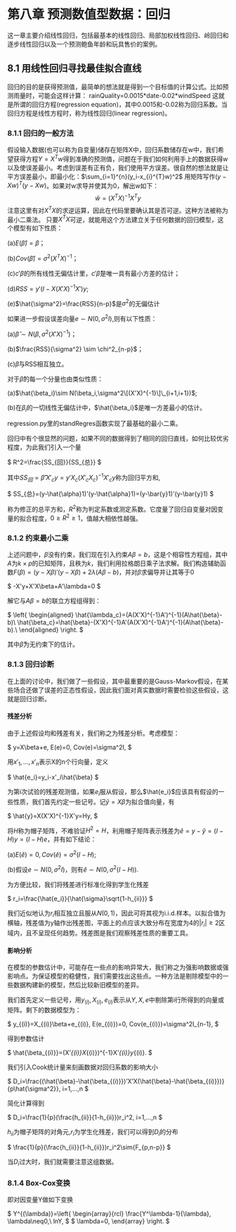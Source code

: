 # 第八章 预测数值型数据：回归
这一章主要介绍线性回归，包括最基本的线性回归、局部加权线性回归、岭回归和逐步线性回归以及一个预测鲍鱼年龄和玩具售价的案例。

## 8.1 用线性回归寻找最佳拟合直线
回归的目的是获得预测值，最简单的想法就是得到一个目标值的计算公式。比如预测雨量时，可能会这样计算：
rainQuality=0.0015\*date-0.02\*windSpeed
这就是所谓的回归方程(regression equation)，其中0.0015和-0.02称为回归系数。当回归方程是线性方程时，称为线性回归(linear regression)。
### 8.1.1 回归的一般方法

假设输入数据(也可以称为自变量)储存在矩阵X中，回归系数储存在w中，我们希望获得方程$Y=X^Tw$得到准确的预测值，问题在于我们如何利用手上的数据获得w以及使误差最小。考虑到误差有正有负，我们使用平方误差。很自然的想法就是让平方误差最小，即最小化：$\sum_{i=1}^{n}(y_i-x_{i}^{T}w)^2$
用矩阵写作$(y-Xw)^T(y-Xw)$。如果对w求导并使其为0，解出w如下：$$\hat{w}=(X^TX)^{-1}X^Ty$$
注意这里有对$X^TX$的求逆运算，因此在代码里要确认其是否可逆。这种方法被称为最小二乘法。
只要$X^TX$可逆，就能用这个方法建立关于任何数据的回归模型，这个模型有如下性质：

(a)$E(\hat{\beta})=\beta$；

(b)$Cov(\hat{\beta})=\sigma^2(X^TX)^{-1}$；

(c)$c'\beta$的所有线性无偏估计里，$c'\hat{\beta}$是唯一具有最小方差的估计；

(d)$RSS=y'(I-X(X'X)^{-1}X')y$;

(e)$\hat{\sigma^2}=\frac{RSS}{n-p}$是$\sigma^2$的无偏估计

如果进一步假设误差向量$e\sim N(0,\sigma^2I)$,则有以下性质：

(a)$\hat{\beta} \sim N(\beta,\sigma^2(X'X)^{-1})$；

(b)$\frac{RSS}{\sigma^2} \sim \chi^2_{n-p}$；

(c)$\hat{\beta}$与RSS相互独立。

对于$\hat{\beta}$的每一个分量也由类似性质：

(a)$\hat{\beta_i}\sim N(\beta_i,\sigma^2\[(X'X)^{-1}\]\_{i+1,i+1})$;

(b)在$\beta_i$的一切线性无偏估计中，$\hat{\beta_i}$是唯一方差最小的估计。

regression.py里的standRegres函数实现了最基础的最小二乘。

回归中有个很显然的问题，如果不同的数据得到了相同的回归直线，如何比较优劣程度，为此我们引入一个量

$
R^2=\frac{SS_{回}}{SS_{总}}
$

其中$SS_{回}=\hat{\beta}'X'_cy=y'X_c(X'_cX_c)^{-1}X'_cy$称为回归平方和,

$
SS_{总}=(y-\hat{\alpha}1)'(y-\hat{\alpha}1)=(y-\bar{y}1)'(y-\bar{y}1)
$

称为修正的总平方和，$R^2$称为判定系数或测定系数。它度量了回归自变量对因变量的拟合程度，$0\geq{R^2}\geq1$，值越大相依性越强。

### 8.1.2 约束最小二乘
上述问题中，$\beta$没有约束，我们现在引入约束$A\beta=b$，这是个相容性方程组，其中$A$为$k\times{p}$的已知矩阵，且秩为$k$，我们利用拉格朗日乘子法求解。我们构造辅助函数$F(\beta)=(y-X\beta)'(y-X\beta)+2\lambda(A\beta-b)$，并对$\beta$求偏导并让其等于0

$
-X'y+X'X\beta+A'\lambda=0
$

解它与$A\beta=b$的联立方程组得到：

$
\left\{
\begin{aligned}
\hat{\lambda_c}=(A(X'X)^{-1}A')^{-1}(A\hat{\beta}-b)\\
\hat{\beta_c}=\hat{\beta}-(X'X)^{-1}A'(A(X'X)^{-1}A')^{-1}(A\hat{\beta}-b).\\
\end{aligned}
\right.
$

其中$\hat{\beta}$为无约束下的估计。

### 8.1.3 回归诊断

在上面的讨论中，我们做了一些假设，其中最重要的是Gauss-Markov假设，在某些场合还做了误差的正态性假设，因此我们面对真实数据时需要检验这些假设，这就是回归诊断。

#### 残差分析
由于上述假设均和残差有关，我们称之为残差分析。考虑模型：

$
y=X\beta+e, E(e)=0, Cov(e)=\sigma^2I,
$

用$x'_1,...,x'_n$表示X的n个行向量，定义

$
\hat{e_i}=y_i-x'_i\hat{\beta}
$

为第i次试验的残差观测值，如果$e_i$服从假设，那么$\hat{e_i}$应该具有假设的一些性质，我们首先约定一些记号。记$\hat{y}=X\beta$为拟合值向量，有

$
\hat{y}=X(X'X)^{-1}X'y=Hy,
$

将$H$称为帽子矩阵，不难验证$H^2=H$，利用帽子矩阵表示残差为$\hat{e}=y-\hat{y}=(I-H)y=(I-H)e$，并有如下结论：

(a)$E(\hat{e})=0, Cov(\hat{e})=\sigma^2(I-H)$;

(b)假设$e\sim{N(0,\sigma^2I)}$，则有$\hat{e}\sim{N(0,\sigma^2(I-H))}$.

为方便比较，我们将残差进行标准化得到学生化残差

$
r_i=\frac{\hat{e_i}}{\hat{\sigma}\sqrt{1-h_{ii}}}
$

我们近似地认为$r_i$相互独立且服从$N(0,1)$，因此可将其视为i.i.d.样本。以拟合值为横轴，残差值为y轴作出残差图，平面上的点应该大致分布在宽度为4的$|r_i|\geq2$区域内，且不呈现任何趋势。残差图是我们观察残差性质的重要工具。

#### 影响分析
在模型的参数估计中，可能存在一些点的影响异常大，我们称之为强影响数据或强影响点。为保证模型的稳健性，我们需要找出这些点。一种方法是剔除模型中的一些数据构建新的模型，然后比较新旧模型的差异。

我们首先定义一些记号，用$y_{(i)},X_{(i)},e_{(i)}$表示从$Y,X,e$中剔除第i行所得到的向量或矩阵。剩下的数据模型为：

$
y_{(i)}=X_{(i)}\beta+e_{(i)}, E(e_{(i)})=0, Cov(e_{(i)})=\sigma^2I_{n-1},
$

得到参数估计

$
\hat{\beta_{(i)}}=(X’_{(i)}X_{(i)})^{-1}X’_{(i)}y_{(i)}.
$

我们引入Cook统计量来刻画数据对回归系数的影响大小

$
D_i=\frac{(\hat{\beta}-\hat{\beta_{(i)}})’X’X(\hat{\beta}-\hat{\beta_{(i)}})}{p\hat{\sigma^2}}, i=1,…,n
$

简化计算得到

$
D_i=\frac{1}{p}(\frac{h_{ii}}{1-h_{ii}})r_i^2, i=1,…,n
$

$h_{ii}$为帽子矩阵的对角元,$r_i$为学生化残差，我们可以得到$D_i$的分布

$
\frac{1}{p}(\frac{h_{ii}}{1-h_{ii}})r_i^2\sim{F_{p,n-p}}
$

当$D_i$过大时，我们就需要注意这组数据。

### 8.1.4 Box-Cox变换
即对因变量Y做如下变换

$
Y^{(\lambda)}=\left\{
\begin{array}{rcl}
\frac{Y^\lambda-1}{\lambda}, \lambda\neq0,\\
lnY, $   $ \lambda=0,
\end{array} \right.
$










